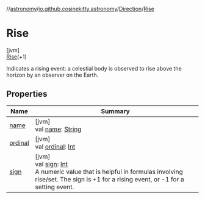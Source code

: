 //[astronomy](../../../../index.md)/[io.github.cosinekitty.astronomy](../../index.md)/[Direction](../index.md)/[Rise](index.md)

# Rise

[jvm]\
[Rise](index.md)(+1)

Indicates a rising event: a celestial body is observed to rise above the horizon by an observer on the Earth.

## Properties

| Name | Summary |
|---|---|
| [name](../../-node-event-kind/-ascending/index.md#-372974862%2FProperties%2F-1216412040) | [jvm]<br>val [name](../../-node-event-kind/-ascending/index.md#-372974862%2FProperties%2F-1216412040): [String](https://kotlinlang.org/api/latest/jvm/stdlib/kotlin/-string/index.html) |
| [ordinal](../../-node-event-kind/-ascending/index.md#-739389684%2FProperties%2F-1216412040) | [jvm]<br>val [ordinal](../../-node-event-kind/-ascending/index.md#-739389684%2FProperties%2F-1216412040): [Int](https://kotlinlang.org/api/latest/jvm/stdlib/kotlin/-int/index.html) |
| [sign](../sign.md) | [jvm]<br>val [sign](../sign.md): [Int](https://kotlinlang.org/api/latest/jvm/stdlib/kotlin/-int/index.html)<br>A numeric value that is helpful in formulas involving rise/set. The sign is +1 for a rising event, or -1 for a setting event. |
